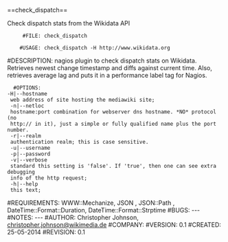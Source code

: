 ==check_dispatch==

Check dispatch stats from the Wikidata API

         #FILE: check_dispatch

        #USAGE: check_dispatch -H http://www.wikidata.org

  #DESCRIPTION: nagios plugin to check dispatch stats on Wikidata.  
               Retrieves newest change timestamp and diffs against current time.
               Also, retrieves average lag and puts it in a performance label 
               tag for Nagios.

      #OPTIONS: 
    -H|--hostname 
     web address of site hosting the mediawiki site;
     -n|--netloc
     hostname:port combination for webserver dns hostname. *NO* protocol (no
     http:// in it), just a simple or fully qualified name plus the port number.
     -r|--realm
     authentication realm; this is case sensitive.
     -u|--username
     -p|--password
     -v|--verbose
     standard this setting is 'false'. If 'true', then one can see extra debugging
     info of the http request;
     -h|--help
     this text;

  #REQUIREMENTS: WWW::Mechanize, JSON , JSON::Path , DateTime::Format::Duration, 
               DateTime::Format::Strptime 
          #BUGS: ---
         #NOTES: ---
        #AUTHOR: Christopher Johnson, christopher.johnson@wikimedia.de
       #COMPANY:
       #VERSION: 0.1
       #CREATED: 25-05-2014
      #REVISION: 0.1

